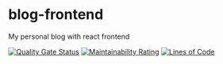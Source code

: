 # blog-frontend
My personal blog with react frontend

[![Quality Gate Status](https://sonarcloud.io/api/project_badges/measure?project=mDeram_blog-frontend&metric=alert_status)](https://sonarcloud.io/summary/new_code?id=mDeram_blog-frontend)
[![Maintainability Rating](https://sonarcloud.io/api/project_badges/measure?project=mDeram_blog-frontend&metric=sqale_rating)](https://sonarcloud.io/summary/new_code?id=mDeram_blog-frontend)
[![Lines of Code](https://sonarcloud.io/api/project_badges/measure?project=mDeram_blog-frontend&metric=ncloc)](https://sonarcloud.io/summary/new_code?id=mDeram_blog-frontend)
